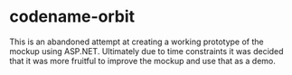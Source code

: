 ﻿# codename-orbit
This is an abandoned attempt at creating a working prototype of the mockup using ASP.NET. Ultimately due to time constraints it was decided that it was more fruitful to improve the mockup and use that as a demo.
